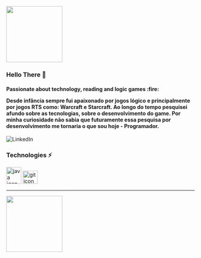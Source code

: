 <img height="150em" src="https://github-readme-stats-eight-theta.vercel.app/api?username=vsbrendo&show_icons=true&theme=react&include_all_commits=true&count_private=true"/>

### Hello There :wave: 

<h4> Passionate about technology, reading and logic games :fire: <br>

Desde infância sempre fui apaixonado por jogos lógico e principalmente por jogos RTS como:  Warcraft e Starcraft. Ao longo do tempo pesquisei afundo sobre as tecnologias, sobre o desenvolvimento do game. Por minha curiosidade não sabia que futuramente essa pesquisa por desenvolvimento me tornaria o que sou hoje - Programador. </h4>

 ![LinkedIn](https://img.shields.io/badge/linkedin-%230077B5.svg?style=for-the-badge&logo=linkedin&logoColor=white)

### Technologies :zap: 
<div>
<img src="https://cdn.jsdelivr.net/gh/devicons/devicon/icons/java/java-original.svg" height='45' width='40' alt="java icon"> 
<img src="https://cdn.jsdelivr.net/gh/devicons/devicon/icons/git/git-original.svg" height='35' width='40' alt="git icon">
 </div>

<hr>

 <img height="150em" src="https://github-readme-stats-eight-theta.vercel.app/api?username=vsbrendo&show_icons=true&theme=react&include_all_commits=true&count_private=true"/>
